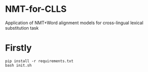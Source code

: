 # NMT-for-CLLS
Application of NMT+Word alignment models for cross-lingual lexical substitution task


# Firstly
```
pip install -r requirements.txt
bash init.sh
```
